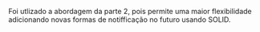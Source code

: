 Foi utlizado a abordagem da parte 2, pois permite uma maior flexibilidade adicionando novas formas de notifficação no futuro usando SOLID.